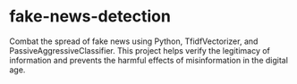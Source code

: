 # fake-news-detection

Combat the spread of fake news using Python, TfidfVectorizer, and PassiveAggressiveClassifier. This project helps verify the legitimacy of information and prevents the harmful effects of misinformation in the digital age.
